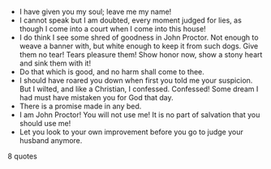  - I have given you my soul; leave me my name!
 - I cannot speak but I am doubted, every moment judged for lies, as though I come into a court when I come into this house!
 - I do think I see some shred of goodness in John Proctor. Not enough to weave a banner with, but white enough to keep it from such dogs. Give them no tear! Tears pleasure them! Show honor now, show a stony heart and sink them with it!
 - Do that which is good, and no harm shall come to thee.
 - I should have roared you down when first you told me your suspicion. But I wilted, and like a Christian, I confessed. Confessed! Some dream I had must have mistaken you for God that day.
 - There is a promise made in any bed.
 - I am John Proctor! You will not use me! It is no part of salvation that you should use me!
 - Let you look to your own improvement before you go to judge your husband anymore.

8 quotes